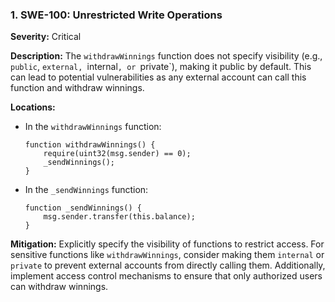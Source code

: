 ### 1. **SWE-100: Unrestricted Write Operations**

**Severity:**
Critical

**Description:**
The `withdrawWinnings` function does not specify visibility (e.g., `public`, `external, `internal`, or `private`), making it public by default. This can lead to potential vulnerabilities as any external account can call this function and withdraw winnings.

**Locations:**

- In the `withdrawWinnings` function:
  ```solidity
  function withdrawWinnings() {
      require(uint32(msg.sender) == 0);
      _sendWinnings();
  }
  ```

- In the `_sendWinnings` function:
  ```solidity
  function _sendWinnings() {
      msg.sender.transfer(this.balance);
  }
  ```

**Mitigation:**
Explicitly specify the visibility of functions to restrict access. For sensitive functions like `withdrawWinnings`, consider making them `internal` or `private` to prevent external accounts from directly calling them. Additionally, implement access control mechanisms to ensure that only authorized users can withdraw winnings.